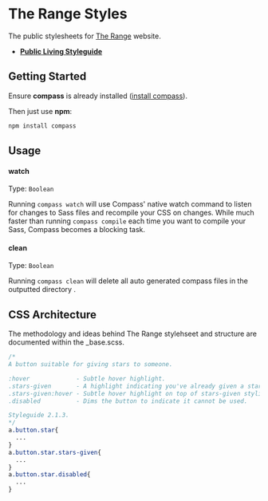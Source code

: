 # The Range Styles
The public stylesheets for [The Range](http://www.therange.co.uk) website.


* **[Public Living Styleguide](https://therange.co.uk/styleguide)**

## Getting Started

Ensure **compass** is already installed ([install compass](http://compass-style.org/install)).

Then just use **npm**:

```javascript
npm install compass
```

## Usage

#### watch

Type: `Boolean`

Running `compass watch` will use Compass' native watch command to listen for changes to Sass files and recompile your CSS on changes. While much faster than running `compass compile` each time you want to compile your Sass, Compass becomes a blocking task. 

#### clean

Type: `Boolean`

Running `compass clean` will delete all auto generated compass files in the outputted directory
. 

## CSS Architecture

The methodology and ideas behind The Range stylehseet and structure are documented within the _base.scss.


```css
/*
A button suitable for giving stars to someone.

:hover             - Subtle hover highlight.
.stars-given       - A highlight indicating you've already given a star.
.stars-given:hover - Subtle hover highlight on top of stars-given styling.
.disabled          - Dims the button to indicate it cannot be used.

Styleguide 2.1.3.
*/
a.button.star{
  ...
}
a.button.star.stars-given{
  ...
}
a.button.star.disabled{
  ...
}
```